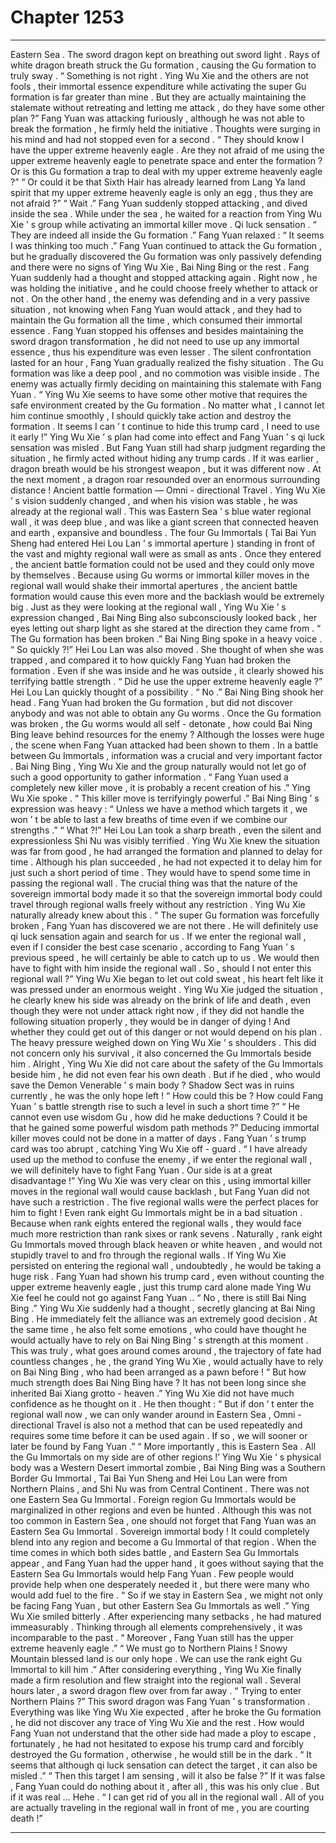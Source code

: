
# Chapter 1253


---

Eastern Sea .
The sword dragon kept on breathing out sword light .
Rays of white dragon breath struck the Gu formation , causing the Gu formation to truly sway .
“ Something is not right . Ying Wu Xie and the others are not fools , their immortal essence expenditure while activating the super Gu formation is far greater than mine . But they are actually maintaining the stalemate without retreating and letting me attack , do they have some other plan ?”
Fang Yuan was attacking furiously , although he was not able to break the formation , he firmly held the initiative . Thoughts were surging in his mind and had not stopped even for a second .
“ They should know I have the upper extreme heavenly eagle . Are they not afraid of me using the upper extreme heavenly eagle to penetrate space and enter the formation ? Or is this Gu formation a trap to deal with my upper extreme heavenly eagle ?”
“ Or could it be that Sixth Hair has already learned from Lang Ya land spirit that my upper extreme heavenly eagle is only an egg , thus they are not afraid ?”
“ Wait .”
Fang Yuan suddenly stopped attacking , and dived inside the sea .
While under the sea , he waited for a reaction from Ying Wu Xie ’ s group while activating an immortal killer move .
Qi luck sensation .
“ They are indeed all inside the Gu formation .” Fang Yuan relaxed : “ It seems I was thinking too much .”
Fang Yuan continued to attack the Gu formation , but he gradually discovered the Gu formation was only passively defending and there were no signs of Ying Wu Xie , Bai Ning Bing or the rest .
Fang Yuan suddenly had a thought and stopped attacking again .
Right now , he was holding the initiative , and he could choose freely whether to attack or not . On the other hand , the enemy was defending and in a very passive situation , not knowing when Fang Yuan would attack , and they had to maintain the Gu formation all the time , which consumed their immortal essence .
Fang Yuan stopped his offenses and besides maintaining the sword dragon transformation , he did not need to use up any immortal essence , thus his expenditure was even lesser .
The silent confrontation lasted for an hour , Fang Yuan gradually realized the fishy situation .
The Gu formation was like a deep pool , and no commotion was visible inside . The enemy was actually firmly deciding on maintaining this stalemate with Fang Yuan .
“ Ying Wu Xie seems to have some other motive that requires the safe environment created by the Gu formation . No matter what , I cannot let him continue smoothly , I should quickly take action and destroy the formation . It seems I can ’ t continue to hide this trump card , I need to use it early !”
Ying Wu Xie ’ s plan had come into effect and Fang Yuan ’ s qi luck sensation was misled .
But Fang Yuan still had sharp judgment regarding the situation , he firmly acted without hiding any trump cards .
If it was earlier , dragon breath would be his strongest weapon , but it was different now .
At the next moment , a dragon roar resounded over an enormous surrounding distance !
Ancient battle formation — Omni - directional Travel .
Ying Wu Xie ’ s vision suddenly changed , and when his vision was stable , he was already at the regional wall .
This was Eastern Sea ’ s blue water regional wall , it was deep blue , and was like a giant screen that connected heaven and earth , expansive and boundless . The four Gu Immortals ( Tai Bai Yun Sheng had entered Hei Lou Lan ’ s immortal aperture ) standing in front of the vast and mighty regional wall were as small as ants .
Once they entered , the ancient battle formation could not be used and they could only move by themselves .
Because using Gu worms or immortal killer moves in the regional wall would shake their immortal apertures , the ancient battle formation would cause this even more and the backlash would be extremely big .
Just as they were looking at the regional wall , Ying Wu Xie ’ s expression changed , Bai Ning Bing also subconsciously looked back , her eyes letting out sharp light as she stared at the direction they came from .
“ The Gu formation has been broken .” Bai Ning Bing spoke in a heavy voice .
“ So quickly ?!” Hei Lou Lan was also moved .
She thought of when she was trapped , and compared it to how quickly Fang Yuan had broken the formation . Even if she was inside and he was outside , it clearly showed his terrifying battle strength .
“ Did he use the upper extreme heavenly eagle ?” Hei Lou Lan quickly thought of a possibility .
“ No .” Bai Ning Bing shook her head .
Fang Yuan had broken the Gu formation , but did not discover anybody and was not able to obtain any Gu worms . Once the Gu formation was broken , the Gu worms would all self - detonate , how could Bai Ning Bing leave behind resources for the enemy ?
Although the losses were huge , the scene when Fang Yuan attacked had been shown to them .
In a battle between Gu Immortals , information was a crucial and very important factor .
Bai Ning Bing , Ying Wu Xie and the group naturally would not let go of such a good opportunity to gather information .
“ Fang Yuan used a completely new killer move , it is probably a recent creation of his .” Ying Wu Xie spoke .
“ This killer move is terrifyingly powerful .” Bai Ning Bing ’ s expression was heavy : “ Unless we have a method which targets it , we won ’ t be able to last a few breaths of time even if we combine our strengths .”
“ What ?!” Hei Lou Lan took a sharp breath , even the silent and expressionless Shi Nu was visibly terrified .
Ying Wu Xie knew the situation was far from good , he had arranged the formation and planned to delay for time .
Although his plan succeeded , he had not expected it to delay him for just such a short period of time .
They would have to spend some time in passing the regional wall .
The crucial thing was that the nature of the sovereign immortal body made it so that the sovereign immortal body could travel through regional walls freely without any restriction . Ying Wu Xie naturally already knew about this .
“ The super Gu formation was forcefully broken , Fang Yuan has discovered we are not there . He will definitely use qi luck sensation again and search for us . If we enter the regional wall , even if I consider the best case scenario , according to Fang Yuan ’ s previous speed , he will certainly be able to catch up to us . We would then have to fight with him inside the regional wall . So , should I not enter this regional wall ?”
Ying Wu Xie began to let out cold sweat , his heart felt like it was pressed under an enormous weight .
Ying Wu Xie judged the situation , he clearly knew his side was already on the brink of life and death , even though they were not under attack right now , if they did not handle the following situation properly , they would be in danger of dying !
And whether they could get out of this danger or not would depend on his plan .
The heavy pressure weighed down on Ying Wu Xie ’ s shoulders . This did not concern only his survival , it also concerned the Gu Immortals beside him .
Alright , Ying Wu Xie did not care about the safety of the Gu Immortals beside him , he did not even fear his own death . But if he died , who would save the Demon Venerable ’ s main body ? Shadow Sect was in ruins currently , he was the only hope left !
“ How could this be ? How could Fang Yuan ’ s battle strength rise to such a level in such a short time ?”
“ He cannot even use wisdom Gu , how did he make deductions ? Could it be that he gained some powerful wisdom path methods ?”
Deducing immortal killer moves could not be done in a matter of days . Fang Yuan ’ s trump card was too abrupt , catching Ying Wu Xie off - guard .
“ I have already used up the method to confuse the enemy , if we enter the regional wall , we will definitely have to fight Fang Yuan . Our side is at a great disadvantage !” Ying Wu Xie was very clear on this , using immortal killer moves in the regional wall would cause backlash , but Fang Yuan did not have such a restriction .
The five regional walls were the perfect places for him to fight ! Even rank eight Gu Immortals might be in a bad situation . Because when rank eights entered the regional walls , they would face much more restriction than rank sixes or rank sevens .
Naturally , rank eight Gu Immortals moved through black heaven or white heaven , and would not stupidly travel to and fro through the regional walls .
If Ying Wu Xie persisted on entering the regional wall , undoubtedly , he would be taking a huge risk . Fang Yuan had shown his trump card , even without counting the upper extreme heavenly eagle , just this trump card alone made Ying Wu Xie feel he could not go against Fang Yuan ..
“ No , there is still Bai Ning Bing .” Ying Wu Xie suddenly had a thought , secretly glancing at Bai Ning Bing .
He immediately felt the alliance was an extremely good decision . At the same time , he also felt some emotions , who could have thought he would actually have to rely on Bai Ning Bing ’ s strength at this moment .
This was truly , what goes around comes around , the trajectory of fate had countless changes , he , the grand Ying Wu Xie , would actually have to rely on Bai Ning Bing , who had been arranged as a pawn before !
“ But how much strength does Bai Ning Bing have ? It has not been long since she inherited Bai Xiang grotto - heaven .” Ying Wu Xie did not have much confidence as he thought on it .
He then thought : “ But if don ’ t enter the regional wall now , we can only wander around in Eastern Sea , Omni - directional Travel is also not a method that can be used repeatedly and requires some time before it can be used again . If so , we will sooner or later be found by Fang Yuan .”
“ More importantly , this is Eastern Sea . All the Gu Immortals on my side are of other regions !’
Ying Wu Xie ’ s physical body was a Western Desert immortal zombie , Bai Ning Bing was a Southern Border Gu Immortal , Tai Bai Yun Sheng and Hei Lou Lan were from Northern Plains , and Shi Nu was from Central Continent . There was not one Eastern Sea Gu Immortal .
Foreign region Gu Immortals would be marginalized in other regions and even be hunted . Although this was not too common in Eastern Sea , one should not forget that Fang Yuan was an Eastern Sea Gu Immortal .
Sovereign immortal body !
It could completely blend into any region and become a Gu Immortal of that region .
When the time comes in which both sides battle , and Eastern Sea Gu Immortals appear , and Fang Yuan had the upper hand , it goes without saying that the Eastern Sea Gu Immortals would help Fang Yuan .
Few people would provide help when one desperately needed it , but there were many who would add fuel to the fire .
“ So if we stay in Eastern Sea , we might not only be facing Fang Yuan , but other Eastern Sea Gu Immortals as well .” Ying Wu Xie smiled bitterly .
After experiencing many setbacks , he had matured immeasurably . Thinking through all elements comprehensively , it was incomparable to the past .
“ Moreover , Fang Yuan still has the upper extreme heavenly eagle .”
“ We must go to Northern Plains ! Snowy Mountain blessed land is our only hope . We can use the rank eight Gu Immortal to kill him .”
After considering everything , Ying Wu Xie finally made a firm resolution and flew straight into the regional wall .
Several hours later , a sword dragon flew over from far away .
“ Trying to enter Northern Plains ?” This sword dragon was Fang Yuan ’ s transformation .
Everything was like Ying Wu Xie expected , after he broke the Gu formation , he did not discover any trace of Ying Wu Xie and the rest .
How would Fang Yuan not understand that the other side had made a ploy to escape , fortunately , he had not hesitated to expose his trump card and forcibly destroyed the Gu formation , otherwise , he would still be in the dark .
“ It seems that although qi luck sensation can detect the target , it can also be misled .”
“ Then this target I am sensing , will it also be false ?”
If it was false , Fang Yuan could do nothing about it , after all , this was his only clue .
But if it was real …
Hehe .
“ I can get rid of you all in the regional wall . All of you are actually traveling in the regional wall in front of me , you are courting death !”

---

